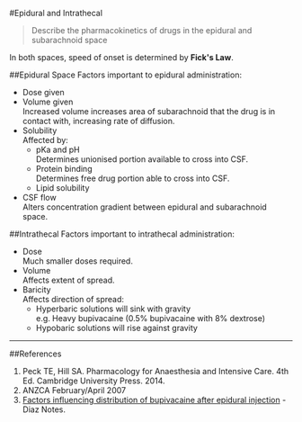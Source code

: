 #Epidural and Intrathecal
> Describe the pharmacokinetics of drugs in the epidural and subarachnoid space

In both spaces, speed of onset is determined by **Fick's Law**.

##Epidural Space
Factors important to epidural administration:
* Dose given
* Volume given  
Increased volume increases area of subarachnoid that the drug is in contact with, increasing rate of diffusion.
* Solubility  
Affected by:
    * pKa and pH  
    Determines unionised portion available to cross into CSF.
    * Protein binding  
    Determines free drug portion able to cross into CSF.
    * Lipid solubility
* CSF flow  
Alters concentration gradient between epidural and subarachnoid space.


##Intrathecal
Factors important to intrathecal administration:
* Dose  
Much smaller doses required.
* Volume  
Affects extent of spread.
* Baricity  
Affects direction of spread:
    * Hyperbaric solutions will sink with gravity  
    e.g. Heavy bupivacaine (0.5% bupivacaine with 8% dextrose)
    * Hypobaric solutions will rise against gravity

---

##References
1. Peck TE, Hill SA. Pharmacology for Anaesthesia and Intensive Care. 4th Ed. Cambridge University Press. 2014.  
2. ANZCA February/April 2007
3. [Factors influencing distribution of bupivacaine after epidural injection](https://primarysaqs.files.wordpress.com/2009/12/2007a2after-epidural-injection-discuss-factors-influencing-dist-of-bup.pdf) - Diaz Notes.
